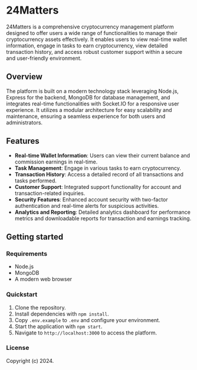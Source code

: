 # 24Matters

24Matters is a comprehensive cryptocurrency management platform designed to offer users a wide range of functionalities to manage their cryptocurrency assets effectively. It enables users to view real-time wallet information, engage in tasks to earn cryptocurrency, view detailed transaction history, and access robust customer support within a secure and user-friendly environment.

## Overview

The platform is built on a modern technology stack leveraging Node.js, Express for the backend, MongoDB for database management, and integrates real-time functionalities with Socket.IO for a responsive user experience. It utilizes a modular architecture for easy scalability and maintenance, ensuring a seamless experience for both users and administrators.

## Features

- **Real-time Wallet Information**: Users can view their current balance and commission earnings in real-time.
- **Task Management**: Engage in various tasks to earn cryptocurrency.
- **Transaction History**: Access a detailed record of all transactions and tasks performed.
- **Customer Support**: Integrated support functionality for account and transaction-related inquiries.
- **Security Features**: Enhanced account security with two-factor authentication and real-time alerts for suspicious activities.
- **Analytics and Reporting**: Detailed analytics dashboard for performance metrics and downloadable reports for transaction and earnings tracking.

## Getting started

### Requirements

- Node.js
- MongoDB
- A modern web browser

### Quickstart

1. Clone the repository.
2. Install dependencies with `npm install`.
3. Copy `.env.example` to `.env` and configure your environment.
4. Start the application with `npm start`.
5. Navigate to `http://localhost:3000` to access the platform.

### License

Copyright (c) 2024.